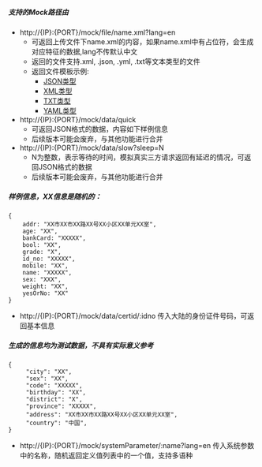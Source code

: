 ##### 支持的Mock路径由
- http://{IP}:{PORT}/mock/file/name.xml?lang=en 
  - 可返回上传文件下name.xml的内容，如果name.xml中有占位符，会生成对应特征的数据,lang不传默认中文
  - 返回的文件支持.xml, .json, .yml, .txt等文本类型的文件
  - 返回文件模板示例: 
    - [JSON类型](../../../upload/create_template.json)
    - [XML类型](../../../upload/create_template.xml)
    - [TXT类型](../../../upload/create_template.txt)
    - [YAML类型](../../../upload/create_template.yml)
- http://{IP}:{PORT}/mock/data/quick  
  - 可返回JSON格式的数据，内容如下样例信息
  - 后续版本可能会废弃，与其他功能进行合并
- http://{IP}:{PORT}/mock/data/slow?sleep=N  
  - N为整数，表示等待的时间，模拟真实三方请求返回有延迟的情况，可返回JSON格式的数据
  - 后续版本可能会废弃，与其他功能进行合并
##### 样例信息，XX信息是随机的：
```
{
    addr: "XX市XX市XX路XX号XX小区XX单元XX室",
    age: "XX",
    bankCard: "XXXXX",
    bool: "XX",
    grade: "X",
    id_no: "XXXXX",
    mobile: "XX",
    name: "XXXXX",
    sex: "XXX",
    weight: "XX",
    yesOrNo: "XX"
}
```

- http://{IP}:{PORT}/mock/data/certid/:idno  传入大陆的身份证件号码，可返回基本信息
##### 生成的信息均为测试数据，不具有实际意义参考
```
{
     "city": "XX",
     "sex": "XX",
     "code": "XXXXX",
     "birthday": "XX",
     "district": "X",
     "province": "XXXXX",
     "address": "XX市XX市XX路XX号XX小区XX单元XX室",
     "country": "中国",
}
```
- http://{IP}:{PORT}/mock/systemParameter/:name?lang=en  传入系统参数中的名称，随机返回定义值列表中的一个值，支持多语种